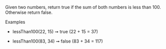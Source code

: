 Given two numbers, return true if the sum of both numbers is less than 100. Otherwise return false.

Examples
-   lessThan100(22, 15) ➞ true
    (22 + 15 = 37)

-   lessThan100(83, 34) ➞ false
    (83 + 34 = 117)